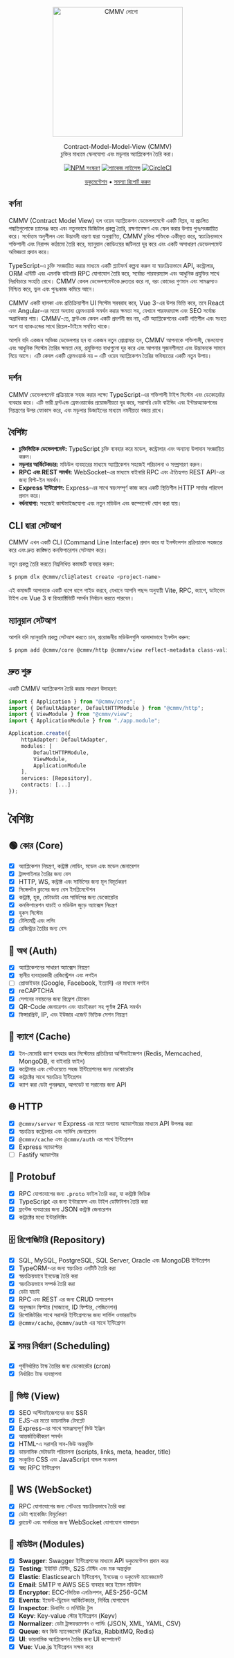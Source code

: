 <p align="center">
  <a href="https://cmmv.io/" target="blank"><img src="https://raw.githubusercontent.com/cmmvio/docs.cmmv.io/main/public/assets/logo_CMMV2_icon.png" width="300" alt="CMMV লোগো" /></a>
</p>
<p align="center">Contract-Model-Model-View (CMMV) <br/> চুক্তির মাধ্যমে স্কেলযোগ্য এবং মডুলার অ্যাপ্লিকেশন তৈরি করা।</p>
<p align="center">
    <a href="https://www.npmjs.com/package/@cmmv/core"><img src="https://img.shields.io/npm/v/@cmmv/core.svg" alt="NPM সংস্করণ" /></a>
    <a href="https://github.com/cmmvio/cmmv/blob/main/LICENSE"><img src="https://img.shields.io/npm/l/@cmmv/core.svg" alt="প্যাকেজ লাইসেন্স" /></a>
    <a href="https://dl.circleci.com/status-badge/redirect/circleci/QyJWAYrZ9JTfN1eubSDo5u/7gdwcdqbMYfbYYX4hhoNhc/tree/main" target="_blank"><img src="https://dl.circleci.com/status-badge/img/circleci/QyJWAYrZ9JTfN1eubSDo5u/7gdwcdqbMYfbYYX4hhoNhc/tree/main.svg" alt="CircleCI" /></a>
</p>

<p align="center">
  <a href="https://cmmv.io">ডকুমেন্টেশন</a> &bull;
  <a href="https://github.com/cmmvio/cmmv/issues">সমস্যা রিপোর্ট করুন</a>
</p>

## বর্ণনা

CMMV (Contract Model View) হল ওয়েব অ্যাপ্লিকেশন ডেভেলপমেন্টে একটি বিপ্লব, যা প্রচলিত পদ্ধতিগুলোকে চ্যালেঞ্জ করে এবং নতুনভাবে ডিজিটাল প্রকল্প তৈরি, রক্ষণাবেক্ষণ এবং স্কেল করার উপায় পুনঃসংজ্ঞায়িত করে। সর্বোত্তম অনুশীলন এবং উদ্ভাবনী ধারণা দ্বারা অনুপ্রাণিত, CMMV চুক্তির শক্তিকে একীভূত করে, স্বয়ংক্রিয়ভাবে শক্তিশালী এবং নিরাপদ কাঠামো তৈরি করে, ম্যানুয়াল কোডিংয়ের জটিলতা দূর করে এবং একটি অসাধারণ ডেভেলপমেন্ট অভিজ্ঞতা প্রদান করে।

TypeScript-এ চুক্তি সংজ্ঞায়িত করার মাধ্যমে একটি প্ল্যাটফর্ম কল্পনা করুন যা স্বয়ংক্রিয়ভাবে API, কন্ট্রোলার, ORM এন্টিটি এবং এমনকি বাইনারি RPC যোগাযোগ তৈরি করে, সর্বোচ্চ পারফরম্যান্স এবং আধুনিক প্রযুক্তির সাথে নিরবিচারে সংহতি রেখে। CMMV কেবল ডেভেলপমেন্টকে দ্রুততর করে না, বরং কোডের গুণমান এবং সামঞ্জস্যও নিশ্চিত করে, ভুল এবং পুনঃকাজ কমিয়ে আনে।

CMMV একটি হালকা এবং প্রতিক্রিয়াশীল UI সিস্টেম সরবরাহ করে, Vue 3-এর উপর ভিত্তি করে, তবে React এবং Angular-এর মতো অন্যান্য ফ্রেমওয়ার্ক সমর্থন করার ক্ষমতা সহ, যেখানে পারফরম্যান্স এবং SEO সর্বোচ্চ অগ্রাধিকার পায়। CMMV-তে, ফ্রন্টএন্ড কেবল একটি প্রদর্শনী স্তর নয়, এটি অ্যাপ্লিকেশনের একটি গতিশীল এবং সংহত অংশ যা ব্যাকএন্ডের সাথে রিয়েল-টাইমে সমন্বিত থাকে।

আপনি যদি একজন অভিজ্ঞ ডেভেলপার হন বা একজন নতুন প্রোগ্রামার হন, CMMV আপনাকে শক্তিশালী, স্কেলযোগ্য এবং আধুনিক সিস্টেম তৈরির ক্ষমতা দেয়, প্রযুক্তিগত বাধাগুলো দূর করে এবং আপনার সৃজনশীলতা এবং উদ্ভাবনকে সামনে নিয়ে আসে। এটি কেবল একটি ফ্রেমওয়ার্ক নয় – এটি ওয়েব অ্যাপ্লিকেশন তৈরির ভবিষ্যতের একটি নতুন উপায়।

## দর্শন

CMMV ডেভেলপমেন্ট প্রক্রিয়াকে সহজ করার লক্ষ্যে TypeScript-এর শক্তিশালী টাইপ সিস্টেম এবং ডেকোরেটর ব্যবহার করে। এটি ভারী ফ্রন্টএন্ড ফ্রেমওয়ার্কের প্রয়োজনীয়তা দূর করে, সরাসরি ডেটা বাইন্ডিং এবং ইন্টারঅ্যাকশনের নিয়ন্ত্রণের উপর ফোকাস করে, এবং মডুলার ডিজাইনের মাধ্যমে নমনীয়তা বজায় রাখে।

## বৈশিষ্ট্য

- **চুক্তিভিত্তিক ডেভেলপমেন্ট:** TypeScript চুক্তি ব্যবহার করে মডেল, কন্ট্রোলার এবং অন্যান্য উপাদান সংজ্ঞায়িত করুন।
- **মডুলার আর্কিটেকচার:** মডিউল ব্যবহারের মাধ্যমে অ্যাপ্লিকেশন সহজেই পরিচালনা ও সম্প্রসারণ করুন।
- **RPC এবং REST সমর্থন:** WebSocket-এর মাধ্যমে বাইনারি RPC এবং ঐতিহ্যগত REST API-এর জন্য বিল্ট-ইন সমর্থন।
- **Express ইন্টিগ্রেশন:** Express-এর সাথে স্বয়ংসম্পূর্ণ কাজ করে একটি স্থিতিশীল HTTP সার্ভার পরিবেশ প্রদান করে।
- **বর্ধনযোগ্য:** সহজেই কাস্টমাইজযোগ্য এবং নতুন মডিউল এবং কম্পোনেন্ট যোগ করা যায়।

## CLI দ্বারা সেটআপ

CMMV এখন একটি CLI (Command Line Interface) প্রদান করে যা ইনস্টলেশন প্রক্রিয়াকে সহজতর করে এবং দ্রুত কাঙ্ক্ষিত কনফিগারেশন সেটআপ করে।

নতুন প্রকল্প তৈরি করতে নিম্নলিখিত কমান্ডটি ব্যবহার করুন:

```bash
$ pnpm dlx @cmmv/cli@latest create <project-name>
```

এই কমান্ডটি আপনাকে একটি ধাপে ধাপে গাইড করবে, যেখানে আপনি পছন্দ অনুযায়ী Vite, RPC, ক্যাশে, ডাটাবেস টাইপ এবং Vue 3 বা রিঅ্যাক্টিভিটি সমর্থন নির্বাচন করতে পারবেন।

## ম্যানুয়াল সেটআপ

আপনি যদি ম্যানুয়ালি প্রকল্প সেটআপ করতে চান, প্রয়োজনীয় মডিউলগুলি আলাদাভাবে ইনস্টল করুন:

```bash
$ pnpm add @cmmv/core @cmmv/http @cmmv/view reflect-metadata class-validator class-transformer fast-json-stringify
```

## দ্রুত শুরু

একটি CMMV অ্যাপ্লিকেশন তৈরি করার সাধারণ উদাহরণ:

```typescript
import { Application } from "@cmmv/core";
import { DefaultAdapter, DefaultHTTPModule } from "@cmmv/http";
import { ViewModule } from "@cmmv/view";
import { ApplicationModule } from "./app.module";

Application.create({
    httpAdapter: DefaultAdapter,    
    modules: [
        DefaultHTTPModule,                
        ViewModule,        
        ApplicationModule
    ],
    services: [Repository],
    contracts: [...]
});
```

# বৈশিষ্ট্য

## 🟢 কোর (Core)
- [x] অ্যাপ্লিকেশন নিয়ন্ত্রণ, কন্ট্রাক্ট লোডিং, মডেল এবং মডেল জেনারেশন
- [x] ট্রান্সপাইলার তৈরির জন্য বেস
- [x] HTTP, WS, কন্ট্রাক্ট এবং সার্ভিসের জন্য মূল বিমূর্তকরণ
- [x] সিঙ্গেলটন ক্লাসের জন্য বেস ইমপ্লিমেন্টেশন
- [x] কন্ট্রাক্ট, হুক, মেটাডাটা এবং সার্ভিসের জন্য ডেকোরেটর
- [x] কনফিগারেশন যাচাই ও মডিউল জুড়ে অ্যাক্সেস নিয়ন্ত্রণ
- [x] হুকস সিস্টেম
- [x] টেলিমেট্রি এবং লগিং
- [x] রেজিস্ট্রার তৈরির জন্য বেস

## 🔐 অথ (Auth)
- [x] অ্যাপ্লিকেশনের সাধারণ অ্যাক্সেস নিয়ন্ত্রণ
- [x] স্থানীয় ব্যবহারকারী রেজিস্ট্রেশন এবং লগইন
- [ ] প্রোভাইডার (Google, Facebook, ইত্যাদি) এর মাধ্যমে লগইন
- [x] reCAPTCHA
- [x] সেশনের নবায়নের জন্য রিফ্রেশ টোকেন
- [x] QR-Code জেনারেশন এবং যাচাইকরণ সহ পূর্ণাঙ্গ 2FA সমর্থন
- [x] ফিঙ্গারপ্রিন্ট, IP, এবং ইউজার এজেন্ট ভিত্তিক সেশন নিয়ন্ত্রণ

## 🚀 ক্যাশে (Cache)
- [x] ইন-মেমোরি ক্যাশ ব্যবহার করে সিস্টেমের প্রতিক্রিয়া অপ্টিমাইজেশন (Redis, Memcached, MongoDB, বা বাইনারি ফাইল)
- [x] কন্ট্রোলার এবং গেটওয়েতে সহজ ইন্টিগ্রেশনের জন্য ডেকোরেটর
- [x] কন্ট্রাক্টের সাথে স্বয়ংক্রিয় ইন্টিগ্রেশন
- [x] ক্যাশ করা ডেটা পুনরুদ্ধার, আপডেট বা সরানোর জন্য API

## 🌐 HTTP
- [x] `@cmmv/server` বা Express এর মতো অন্যান্য অ্যাডাপ্টারের মাধ্যমে API উপলব্ধ করা
- [x] স্বয়ংক্রিয় কন্ট্রোলার এবং সার্ভিস জেনারেশন
- [x] `@cmmv/cache` এবং `@cmmv/auth` এর সাথে ইন্টিগ্রেশন
- [x] Express অ্যাডাপ্টার
- [ ] Fastify অ্যাডাপ্টার

## 📡 Protobuf
- [x] RPC যোগাযোগের জন্য `.proto` ফাইল তৈরি করা, যা কন্ট্রাক্ট ভিত্তিক
- [x] TypeScript এর জন্য ইন্টারফেস এবং টাইপ ডেফিনিশন তৈরি করা
- [x] ফ্রন্টেন্ড ব্যবহারের জন্য JSON কন্ট্রাক্ট জেনারেশন
- [x] কন্ট্রাক্টের মধ্যে ইন্টারলিঙ্কিং

## 🗄 রিপোজিটরি (Repository)
- [x] SQL, MySQL, PostgreSQL, SQL Server, Oracle এবং MongoDB ইন্টিগ্রেশন
- [x] TypeORM-এর জন্য স্বয়ংক্রিয় এনটিটি তৈরি করা
- [x] স্বয়ংক্রিয়ভাবে ইনডেক্স তৈরি করা
- [x] স্বয়ংক্রিয়ভাবে সম্পর্ক তৈরি করা
- [x] ডেটা যাচাই
- [x] RPC এবং REST এর জন্য CRUD অপারেশন
- [x] অনুসন্ধান ফিল্টার (সাজানো, ID ফিল্টার, পেজিনেশন)
- [x] রিপোজিটরির সাথে সরাসরি ইন্টিগ্রেশনের জন্য সার্ভিস ওভাররাইড
- [x] `@cmmv/cache`, `@cmmv/auth` এর সাথে ইন্টিগ্রেশন

## ⏳ সময় নির্ধারণ (Scheduling)
- [x] পূর্বনির্ধারিত টাস্ক তৈরির জন্য ডেকোরেটর (cron)
- [x] নির্ধারিত টাস্ক ব্যবস্থাপনা

## 🎨 ভিউ (View)
- [x] SEO অপ্টিমাইজেশনের জন্য SSR
- [x] EJS-এর মতো ডায়নামিক টেমপ্লেট
- [x] Express-এর সাথে সামঞ্জস্যপূর্ণ ভিউ ইঞ্জিন
- [x] আন্তর্জাতিকীকরণ সমর্থন
- [x] HTML-এ সরাসরি সাব-ভিউ অন্তর্ভুক্তি
- [x] ডায়নামিক মেটাডাটা পরিচালনা (scripts, links, meta, header, title)
- [x] সংকুচিত CSS এবং JavaScript বান্ডল সংকলন
- [x] স্বচ্ছ RPC ইন্টিগ্রেশন

## 🔄 WS (WebSocket)
- [x] RPC যোগাযোগের জন্য গেটওয়ে স্বয়ংক্রিয়ভাবে তৈরি করা
- [x] ডেটা প্যাকেজিং বিমূর্তকরণ
- [x] ক্লায়েন্ট এবং সার্ভারের জন্য WebSocket যোগাযোগ বাস্তবায়ন

## 🧩 মডিউল (Modules)
- [x] **Swagger**: Swagger ইন্টিগ্রেশনের মাধ্যমে API ডকুমেন্টেশন প্রদান করে  
- [x] **Testing**: ইউনিট টেস্টিং, S2S টেস্টিং এবং মক অন্তর্ভুক্ত  
- [x] **Elastic**: Elasticsearch ইন্টিগ্রেশন, ইনডেক্স ও ডকুমেন্ট ম্যানেজমেন্ট  
- [x] **Email**: SMTP বা AWS SES ব্যবহার করে ইমেল মডিউল  
- [x] **Encryptor**: ECC-ভিত্তিক এনক্রিপশন, AES-256-GCM  
- [x] **Events**: ইভেন্ট-ড্রিভেন আর্কিটেকচার, নির্বিঘ্নে যোগাযোগ  
- [x] **Inspector**: ডিবাগিং ও মনিটরিং টুল  
- [x] **Keyv**: Key-value স্টোর ইন্টিগ্রেশন (Keyv)  
- [x] **Normalizer**: ডেটা ট্রান্সফরমেশন ও পার্সিং (JSON, XML, YAML, CSV)  
- [x] **Queue**: জব কিউ ম্যানেজমেন্ট (Kafka, RabbitMQ, Redis)  
- [x] **UI**: ডায়নামিক অ্যাপ্লিকেশন তৈরির জন্য UI কম্পোনেন্ট  
- [x] **Vue**: Vue.js ইন্টিগ্রেশন সক্ষম করে  
